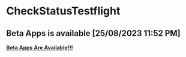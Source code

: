 # CheckStatusTestflight
## Beta Apps is available	[25/08/2023 11:52 PM]
**[Beta Apps Are Available!!!](https://github.com/manhnh97/CheckStatusTestflight/blob/master/Result_BetaAppsAvailable.md)**
